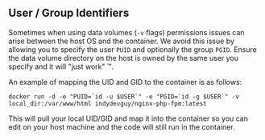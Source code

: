 ## User / Group Identifiers
Sometimes when using data volumes (`-v` flags) permissions issues can arise between the host OS and the container. We avoid this issue by allowing you to specify the user `PUID` and optionally the group `PGID`. Ensure the data volume directory on the host is owned by the same user you specify and it will "just work" ™.

An example of mapping the UID and GID to the container is as follows:
```
docker run -d -e "PUID=`id -u $USER`" -e "PGID=`id -g $USER`" -v local_dir:/var/www/html indydevguy/nginx-php-fpm:latest
```
This will pull your local UID/GID and map it into the container so you can edit on your host machine and the code will still run in the container.
